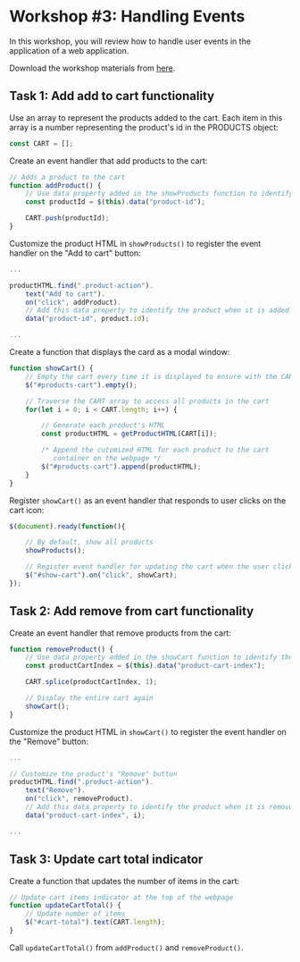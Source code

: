 # Workshop #3: Handling Events
In this workshop, you will review how to handle user events in the application of a web application.

Download the workshop materials from [here](https://github.com/josecarlosgt/nz-maori-crafts/raw/workshop-3-handling-events/nz-handicraft-workshop-3.zip).

## Task 1: Add add to cart functionality

Use an array to represent the products added to the cart. Each item in this array is a number representing the product's id in the PRODUCTS object:

```javascript
const CART = [];
```

Create an event handler that add products to the cart:

```javascript
// Adds a product to the cart
function addProduct() {
    // Use data property added in the showProducts function to identify the product
    const productId = $(this).data("product-id");

    CART.push(productId); 
}
```

Customize the product HTML in `showProducts()` to register the event handler on the "Add to cart" button:

```javascript
...

productHTML.find(".product-action").
    text("Add to cart").
    on("click", addProduct).
    // Add this data property to identify the product when it is added to the cart
    data("product-id", product.id);

...
```

Create a function that displays the card as a modal window:

```javascript
function showCart() {
    // Empty the cart every time it is displayed to ensure with the CART array  
    $("#products-cart").empty();

    // Traverse the CART array to access all products in the cart
    for(let i = 0; i < CART.length; i++) {

        // Generate each product's HTML
        const productHTML = getProductHTML(CART[i]);

        /* Append the cutomized HTML for each product to the cart
           container on the webpage */
        $("#products-cart").append(productHTML);
    }
}
```

Register `showCart()` as an event handler that responds to user clicks on the cart icon:

```javascript
$(document).ready(function(){

    // By default, show all products
    showProducts();

    // Register event handler for updating the cart when the user clicks the "Cart" button
    $("#show-cart").on("click", showCart);
});
```

## Task 2: Add remove from cart functionality

Create an event handler that remove products from the cart:

```javascript
function removeProduct() {
    // Use data property added in the showCart function to identify the product
    const productCartIndex = $(this).data("product-cart-index");

    CART.splice(productCartIndex, 1);

    // Display the entire cart again
    showCart();
}
```

Customize the product HTML in `showCart()` to register the event handler on the "Remove" button:

```javascript
...

// Customize the product's "Remove" button
productHTML.find(".product-action").
    text("Remove").
    on("click", removeProduct).
    // Add this data property to identify the product when it is removed from the cart
    data("product-cart-index", i);

...
```

## Task 3: Update cart total indicator

Create a function that updates the number of items in the cart:

```javascript
// Update cart items indicator at the top of the webpage
function updateCartTotal() {
    // Update number of items
    $("#cart-total").text(CART.length);
}
```

Call `updateCartTotal()` from `addProduct()` and `removeProduct()`.

